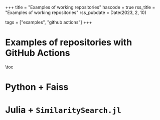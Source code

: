 +++
title = "Examples of working repositories"
hascode = true
rss_title = "Examples of working repositories"
rss_pubdate = Date(2023, 2, 10)

tags = ["examples", "github actions"]
+++

# Examples of repositories with GitHub Actions 

\toc

# Python + Faiss

# Julia + `SimilaritySearch.jl`


